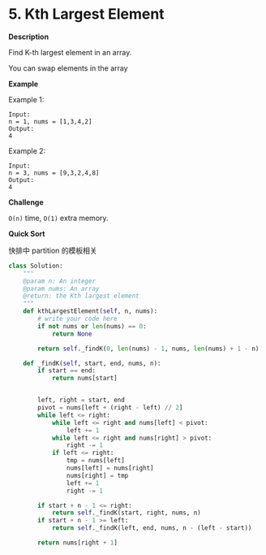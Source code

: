 # 5. Kth Largest Element

**Description**

Find K-th largest element in an array.

You can swap elements in the array

**Example**

Example 1:

```
Input:
n = 1, nums = [1,3,4,2]
Output:
4
```

Example 2:

```
Input:
n = 3, nums = [9,3,2,4,8]
Output:
4
```

**Challenge**

`O(n)` time, `O(1)` extra memory.


**Quick Sort**

快排中 partition 的模板相关

```python
class Solution:
    """
    @param n: An integer
    @param nums: An array
    @return: the Kth largest element
    """
    def kthLargestElement(self, n, nums):
        # write your code here
        if not nums or len(nums) == 0:
            return None

        return self._findK(0, len(nums) - 1, nums, len(nums) + 1 - n)

    def _findK(self, start, end, nums, n):
        if start == end:
            return nums[start]


        left, right = start, end
        pivot = nums[left + (right - left) // 2]
        while left <= right:
            while left <= right and nums[left] < pivot:
                left += 1
            while left <= right and nums[right] > pivot:
                right -= 1
            if left <= right:
                tmp = nums[left]
                nums[left] = nums[right]
                nums[right] = tmp
                left += 1
                right -= 1

        if start + n - 1 <= right:
            return self._findK(start, right, nums, n)
        if start + n - 1 >= left:
            return self._findK(left, end, nums, n - (left - start))

        return nums[right + 1]
```
